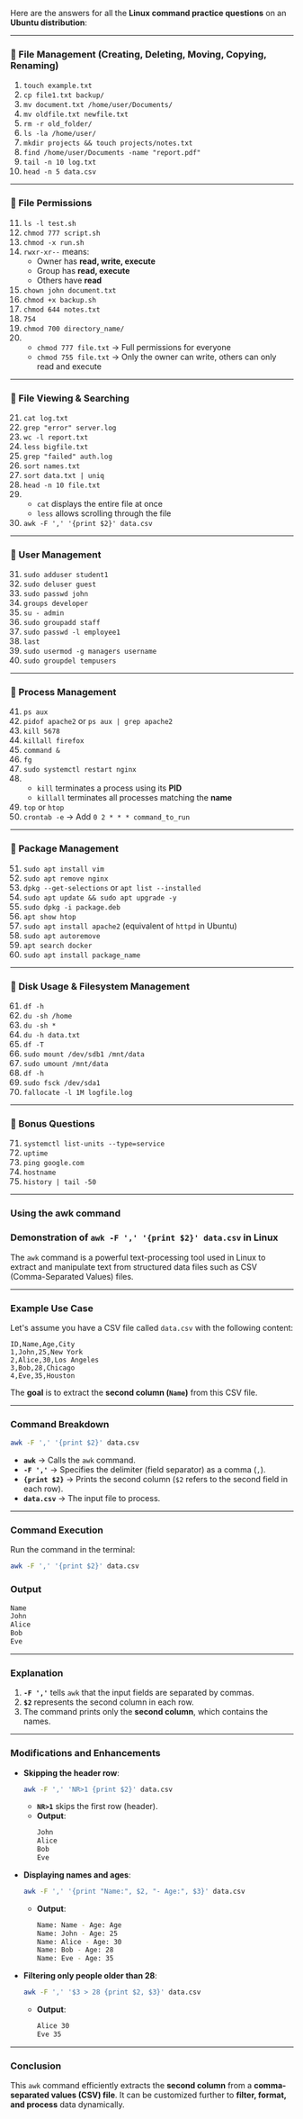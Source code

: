 Here are the answers for all the **Linux command practice questions** on an **Ubuntu distribution**:

---

### **🔹 File Management (Creating, Deleting, Moving, Copying, Renaming)**  
1. `touch example.txt`  
2. `cp file1.txt backup/`  
3. `mv document.txt /home/user/Documents/`  
4. `mv oldfile.txt newfile.txt`  
5. `rm -r old_folder/`  
6. `ls -la /home/user/`  
7. `mkdir projects && touch projects/notes.txt`  
8. `find /home/user/Documents -name "report.pdf"`  
9. `tail -n 10 log.txt`  
10. `head -n 5 data.csv`  

---

### **🔹 File Permissions**  
11. `ls -l test.sh`  
12. `chmod 777 script.sh`  
13. `chmod -x run.sh`  
14. `rwxr-xr--` means:  
    - Owner has **read, write, execute**  
    - Group has **read, execute**  
    - Others have **read**  
15. `chown john document.txt`  
16. `chmod +x backup.sh`  
17. `chmod 644 notes.txt`  
18. `754`  
19. `chmod 700 directory_name/`  
20.  
    - `chmod 777 file.txt` → Full permissions for everyone  
    - `chmod 755 file.txt` → Only the owner can write, others can only read and execute  

---

### **🔹 File Viewing & Searching**  
21. `cat log.txt`  
22. `grep "error" server.log`  
23. `wc -l report.txt`  
24. `less bigfile.txt`  
25. `grep "failed" auth.log`  
26. `sort names.txt`  
27. `sort data.txt | uniq`  
28. `head -n 10 file.txt`  
29.  
    - `cat` displays the entire file at once  
    - `less` allows scrolling through the file  
30. `awk -F ',' '{print $2}' data.csv`  

---

### **🔹 User Management**  
31. `sudo adduser student1`  
32. `sudo deluser guest`  
33. `sudo passwd john`  
34. `groups developer`  
35. `su - admin`  
36. `sudo groupadd staff`  
37. `sudo passwd -l employee1`  
38. `last`  
39. `sudo usermod -g managers username`  
40. `sudo groupdel tempusers`  

---

### **🔹 Process Management**  
41. `ps aux`  
42. `pidof apache2` or `ps aux | grep apache2`  
43. `kill 5678`  
44. `killall firefox`  
45. `command &`  
46. `fg`  
47. `sudo systemctl restart nginx`  
48.  
    - `kill` terminates a process using its **PID**  
    - `killall` terminates all processes matching the **name**  
49. `top` or `htop`  
50. `crontab -e` → Add `0 2 * * * command_to_run`  

---

### **🔹 Package Management**  
51. `sudo apt install vim`  
52. `sudo apt remove nginx`  
53. `dpkg --get-selections` or `apt list --installed`  
54. `sudo apt update && sudo apt upgrade -y`  
55. `sudo dpkg -i package.deb`  
56. `apt show htop`  
57. `sudo apt install apache2` (equivalent of `httpd` in Ubuntu)  
58. `sudo apt autoremove`  
59. `apt search docker`  
60. `sudo apt install package_name`  

---

### **🔹 Disk Usage & Filesystem Management**  
61. `df -h`  
62. `du -sh /home`  
63. `du -sh *`  
64. `du -h data.txt`  
65. `df -T`  
66. `sudo mount /dev/sdb1 /mnt/data`  
67. `sudo umount /mnt/data`  
68. `df -h`  
69. `sudo fsck /dev/sda1`  
70. `fallocate -l 1M logfile.log`  

---

### **🔹 Bonus Questions**  
71. `systemctl list-units --type=service`  
72. `uptime`  
73. `ping google.com`  
74. `hostname`  
75. `history | tail -50`  

---

### **Using the awk command**
### **Demonstration of `awk -F ',' '{print $2}' data.csv` in Linux**
The `awk` command is a powerful text-processing tool used in Linux to extract and manipulate text from structured data files such as CSV (Comma-Separated Values) files.

---

### **Example Use Case**
Let's assume you have a CSV file called `data.csv` with the following content:

```csv
ID,Name,Age,City
1,John,25,New York
2,Alice,30,Los Angeles
3,Bob,28,Chicago
4,Eve,35,Houston
```

The **goal** is to extract the **second column (`Name`)** from this CSV file.

---

### **Command Breakdown**
```bash
awk -F ',' '{print $2}' data.csv
```
- **`awk`** → Calls the `awk` command.
- **`-F ','`** → Specifies the delimiter (field separator) as a comma (`,`).
- **`{print $2}`** → Prints the second column (`$2` refers to the second field in each row).
- **`data.csv`** → The input file to process.

---

### **Command Execution**
Run the command in the terminal:
```bash
awk -F ',' '{print $2}' data.csv
```

### **Output**
```bash
Name
John
Alice
Bob
Eve
```
---
### **Explanation**
1. **`-F ','`** tells `awk` that the input fields are separated by commas.
2. **`$2`** represents the second column in each row.
3. The command prints only the **second column**, which contains the names.

---

### **Modifications and Enhancements**
- **Skipping the header row**:
  ```bash
  awk -F ',' 'NR>1 {print $2}' data.csv
  ```
  - **`NR>1`** skips the first row (header).
  - **Output**:
    ```bash
    John
    Alice
    Bob
    Eve
    ```

- **Displaying names and ages**:
  ```bash
  awk -F ',' '{print "Name:", $2, "- Age:", $3}' data.csv
  ```
  - **Output**:
    ```bash
    Name: Name - Age: Age
    Name: John - Age: 25
    Name: Alice - Age: 30
    Name: Bob - Age: 28
    Name: Eve - Age: 35
    ```

- **Filtering only people older than 28**:
  ```bash
  awk -F ',' '$3 > 28 {print $2, $3}' data.csv
  ```
  - **Output**:
    ```bash
    Alice 30
    Eve 35
    ```

---

### **Conclusion**
This `awk` command efficiently extracts the **second column** from a **comma-separated values (CSV) file**. It can be customized further to **filter, format, and process** data dynamically.


